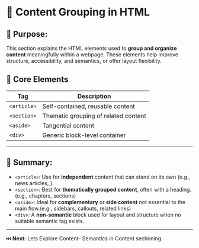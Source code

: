 # 🧱 Content Grouping in HTML

## 🎯 Purpose:

This section explains the HTML elements used to **group and organize content** meaningfully within a webpage. These elements help improve structure, accessibility, and semantics, or offer layout flexibility.

## 📑 Core Elements

| **Tag**       | **Description**                                                    |
| ------------- | ------------------------------------------------------------------ |
| `<article>`   | Self-contained, reusable content         |
| `<section>`   | Thematic grouping of related content    |
| `<aside>`     | Tangential content       |
| `<div>`       | Generic block-level container      |

---

## 🔑 Summary:

- `<article>`: Use for **independent** content that can stand on its own (e.g., news articles, ).
- `<section>`: Best for **thematically grouped content**, often with a heading. (e.g., chapters, sections) 
- `<aside>`: Ideal for **complementary** or **side content** not essential to the main flow.(e.g., sidebars, callouts, related links) 
- `<div>`: A **non-semantic** block used for layout and structure when no suitable semantic tag exists.

---

⏭️ **Next:** Lets Explore Content- Semantics in Content sectioning.
